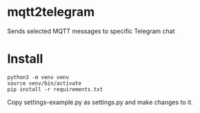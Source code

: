 # mqtt2telegram
Sends selected MQTT messages to specific Telegram chat

# Install

```
python3 -m venv venv
source venv/bin/activate
pip install -r requirements.txt
```
Copy settings-example.py as settings.py and make changes to it.
